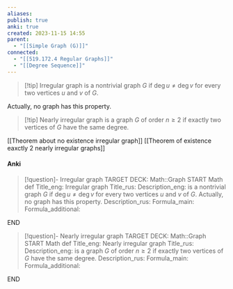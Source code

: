 ```yaml
---
aliases: 
publish: true
anki: true
created: 2023-11-15 14:55
parent:
  - "[[Simple Graph (G)]]"
connected:
  - "[[519.172.4 Regular Graphs]]"
  - "[[Degree Sequence]]"
---
```


> [!tip] Irregular graph
is a nontrivial graph $G$ 
if $\deg  u \neq \deg v$ for every two vertices $u$ and $v$ of $G$. 

Actually, no graph has this property.

> [!tip] Nearly irregular graph
is a graph $G$ of order $n ≥ 2$ 
if exactly two vertices of $G$ have the same degree.


[[Theorem about no existence irregular graph]]
[[Theorem of existence eaxctly 2 nearly irregular graphs]]

#### Anki
> [!question]- Irregular graph
TARGET DECK: Math::Graph
START
Math def
Title_eng: Irregular graph
Title_rus: 
Description_eng: is a nontrivial graph $G$ 
if $\deg  u \neq \deg v$ for every two vertices $u$ and $v$ of $G$. 
Actually, no graph has this property.
Description_rus: 
Formula_main: 
Formula_additional:
<!--ID: 1705262930870-->
END

> [!question]- Nearly irregular graph
TARGET DECK: Math::Graph
START
Math def
Title_eng: Nearly irregular graph
Title_rus: 
Description_eng: is a graph $G$ of order $n ≥ 2$ 
if exactly two vertices of $G$ have the same degree.
Description_rus: 
Formula_main: 
Formula_additional:
<!--ID: 1705262930879-->
END







